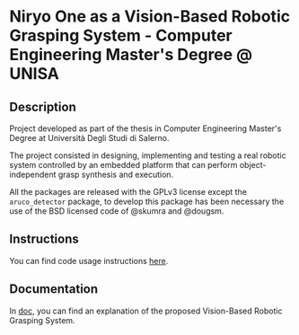 # Niryo One as a Vision-Based Robotic Grasping System - Computer Engineering Master's Degree @ UNISA

## Description

Project developed as part of the thesis in Computer Engineering Master's Degree at Università Degli Studi di Salerno.

The project consisted in designing, implementing and testing a real robotic system controlled by an embedded platform that can perform object-independent grasp synthesis and execution.

All the packages are released with the GPLv3 license except the ```aruco_detector``` package, to develop this package has been necessary the use of the BSD licensed code of @skumra and @dougsm.

## Instructions

You can find code usage instructions [here](USAGE.md).

## Documentation 

In [doc](doc.pdf), you can find an explanation of the proposed Vision-Based Robotic Grasping System.
